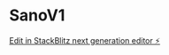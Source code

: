# SanoV1

[Edit in StackBlitz next generation editor ⚡️](https://stackblitz.com/~/github.com/scoshields/SanoV1)